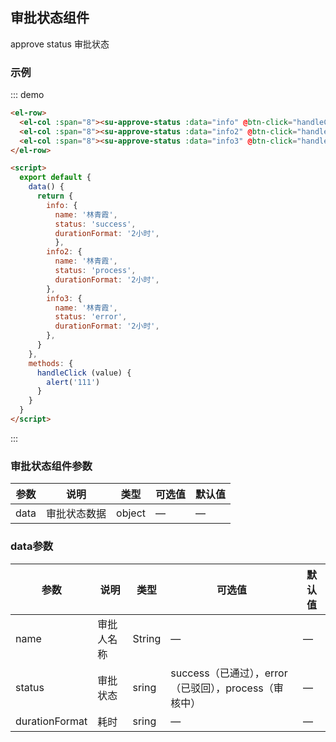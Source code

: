 ## 审批状态组件
approve status 审批状态

### 示例  

::: demo 

```html
<el-row>
  <el-col :span="8"><su-approve-status :data="info" @btn-click="handleClick"></su-approve-status></el-col>
  <el-col :span="8"><su-approve-status :data="info2" @btn-click="handleClick"></su-approve-status></el-col>
  <el-col :span="8"><su-approve-status :data="info3" @btn-click="handleClick"></su-approve-status></el-col>
</el-row>

<script>
  export default {
    data() {
      return {
        info: {
          name: '林青霞',
          status: 'success',
          durationFormat: '2小时',
          },
        info2: {
          name: '林青霞',
          status: 'process',
          durationFormat: '2小时',
        },
        info3: {
          name: '林青霞',
          status: 'error',
          durationFormat: '2小时',
        },
      }
    },
    methods: {
      handleClick (value) {
        alert('111')
      }
    }
  }
</script>
```
:::

### 审批状态组件参数

| 参数 | 说明         | 类型   | 可选值 | 默认值 |
| ---- | ------------ | ------ | ------ | ------ |
| data | 审批状态数据 | object | —      | —      |

### data参数

| 参数           | 说明       | 类型   | 可选值                                                | 默认值 |
| -------------- | ---------- | ------ | ----------------------------------------------------- | ------ |
| name           | 审批人名称 | String | —                                                     | —      |
| status         | 审批状态   | sring  | success（已通过），error（已驳回），process（审核中） | —      |
| durationFormat | 耗时       | sring  | —                                                     | —      |

